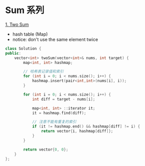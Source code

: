 # Sum 系列

[1. Two Sum](https://leetcode.com/problems/two-sum/)

- hash table (Map)
- notice: don't use the same element twice


```c++
class Solution {
public:
    vector<int> twoSum(vector<int>& nums, int target) {
        map<int, int> hashmap;

        // 哈希表记录值和索引
        for (int i = 0; i < nums.size(); i++) {
            hashmap.insert(pair<int,int>(nums[i], i));
        }

        for (int i = 0; i < nums.size(); i++) {
            int diff = target - nums[i];

            map<int, int> ::iterator it;
            it = hashmap.find(diff);

            // 注意不能有重复的索引
            if (it != hashmap.end() && hashmap[diff] != i) {
                return vector{i, hashmap[diff]};
            }
        }

        return vector{0, 0};
    }
};
```
